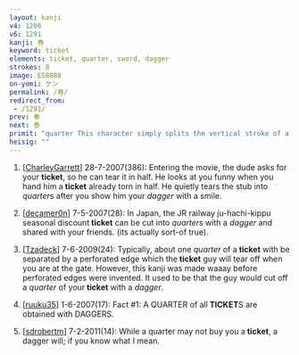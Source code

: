 ```yaml
---
layout: kanji
v4: 1206
v6: 1291
kanji: 券
keyword: ticket
elements: ticket, quarter, sword, dagger
strokes: 8
image: E588B8
on-yomi: ケン
permalink: /券/
redirect_from:
 - /1291/
prev: 拳
next: 巻
primit: "quarter This character simply splits the vertical stroke of a half in half once again, to get a quarter. In so doing, it spreads the split stroke out to form a sort of enclosure under which its main relative primitive will be placed. It can be used either in its substantive or verbal meaning. [6]"
heisig: ""
---
```


1) [<a href="http://kanji.koohii.com/profile/CharleyGarrett">CharleyGarrett</a>] 28-7-2007(386): Entering the movie, the dude asks for your <strong>ticket</strong>, so he can tear it in half. He looks at you funny when you hand him a<strong> ticket</strong> already torn in half. He quietly tears the stub into <em>quarter</em>s after you show him your <em>dagger</em> with a smile.

2) [<a href="http://kanji.koohii.com/profile/decamer0n">decamer0n</a>] 7-5-2007(28): In Japan, the JR railway ju-hachi-kippu seasonal discount<strong> ticket</strong> can be cut into <em>quarters</em> with a <em>dagger</em> and shared with your friends. (its actually sort-of true).

3) [<a href="http://kanji.koohii.com/profile/Tzadeck">Tzadeck</a>] 7-6-2009(24): Typically, about one <em>quarter</em> of a<strong> ticket</strong> with be separated by a perforated edge which the<strong> ticket</strong> guy will tear off when you are at the gate. However, this kanji was made waaay before perforated edges were invented. It used to be that the guy would cut off a <em>quarter</em> of your<strong> ticket</strong> with a <em>dagger</em>.

4) [<a href="http://kanji.koohii.com/profile/ruuku35">ruuku35</a>] 1-6-2007(17): Fact #1: A QUARTER of all<strong> TICKET</strong>S are obtained with DAGGERS.

5) [<a href="http://kanji.koohii.com/profile/sdrobertm">sdrobertm</a>] 7-2-2011(14): While a quarter may not buy you a<strong> ticket</strong>, a dagger will; if you know what I mean.


